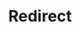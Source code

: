 ﻿---
layout: src/layouts/Redirect.astro
title: Redirect
redirect: https://octopus.com/docs/projects/coordinating-multiple-projects/index
pubDate:  2023-01-01
navSearch: false
navSitemap: false
navMenu: false
---
